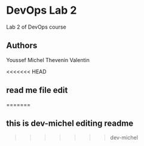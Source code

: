 # DevOps Lab 2

Lab 2 of DevOps course

## Authors

Youssef Michel
Thevenin Valentin

<<<<<<< HEAD
## read me file edit
=======
## this is dev-michel editing readme
>>>>>>> dev-michel
